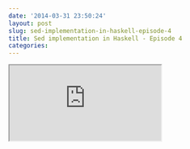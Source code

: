 ```yaml
---
date: '2014-03-31 23:50:24'
layout: post
slug: sed-implementation-in-haskell-episode-4
title: Sed implementation in Haskell - Episode 4
categories:
---
```


<iframe class="youtube" src="http://www.youtube.com/embed/i02SarWmuK4"></iframe>
